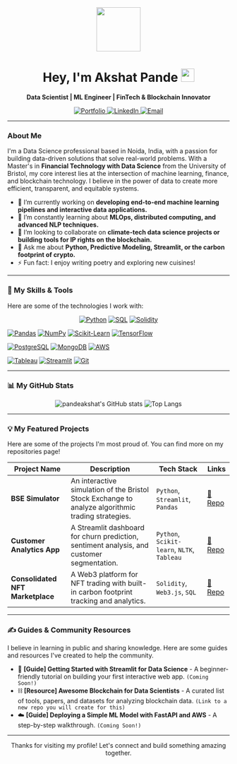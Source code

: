 <div align="center">

  <img src="https://media.giphy.com/media/M9gbBd9nbDrOTu1Mqx/giphy.gif" width="100"/>

  <h1>
    Hey, I'm Akshat Pande
    <img src="https://media.giphy.com/media/hvRJCLFzcasrR4ia7z/giphy.gif" width="30px"/>
  </h1>
  
  <p>
    <b>Data Scientist | ML Engineer | FinTech & Blockchain Innovator</b>
  </p>

  <a href="https://pandeakshat.dev/" target="_blank">
    <img src="https://img.shields.io/badge/Portfolio-000000?style=for-the-badge&logo=About.me&logoColor=white" alt="Portfolio"/>
  </a>
  <a href="https://www.linkedin.com/in/pandeakshat/" target="_blank">
    <img src="https://img.shields.io/badge/LinkedIn-0A66C2?style=for-the-badge&logo=linkedin&logoColor=white" alt="LinkedIn"/>
  </a>
  <a href="mailto:akshat.pande@outlook.com">
    <img src="https://img.shields.io/badge/Email-0078D4?style=for-the-badge&logo=microsoft-outlook&logoColor=white" alt="Email"/>
  </a>
  
</div>

---

### About Me

I'm a Data Science professional based in Noida, India, with a passion for building data-driven solutions that solve real-world problems. With a Master's in **Financial Technology with Data Science** from the University of Bristol, my core interest lies at the intersection of machine learning, finance, and blockchain technology. I believe in the power of data to create more efficient, transparent, and equitable systems.

- 🔭 I’m currently working on **developing end-to-end machine learning pipelines and interactive data applications.**
- 🌱 I’m constantly learning about **MLOps, distributed computing, and advanced NLP techniques.**
- 👯 I’m looking to collaborate on **climate-tech data science projects or building tools for IP rights on the blockchain.**
- 💬 Ask me about **Python, Predictive Modeling, Streamlit, or the carbon footprint of crypto.**
- ⚡ Fun fact: I enjoy writing poetry and exploring new cuisines!

---

### 🚀 My Skills & Tools

Here are some of the technologies I work with:

<p align="center">
  <a href="#"><img alt="Python" src="https://img.shields.io/badge/Python-3776AB?style=for-the-badge&logo=python&logoColor=white"></a>
  <a href="#"><img alt="SQL" src="https://img.shields.io/badge/SQL-4479A1?style=for-the-badge&logo=sql&logoColor=white"></a>
  <a href="#"><img alt="Solidity" src="https://img.shields.io/badge/Solidity-363636?style=for-the-badge&logo=solidity&logoColor=white"></a>
  
  <a href="#"><img alt="Pandas" src="https://img.shields.io/badge/Pandas-150458?style=for-the-badge&logo=pandas&logoColor=white"></a>
  <a href="#"><img alt="NumPy" src="https://img.shields.io/badge/NumPy-013243?style=for-the-badge&logo=numpy&logoColor=white"></a>
  <a href="#"><img alt="Scikit-Learn" src="https://img.shields.io/badge/scikit--learn-F7931E?style=for-the-badge&logo=scikit-learn&logoColor=white"></a>
  <a href="#"><img alt="TensorFlow" src="https://img.shields.io/badge/TensorFlow-FF6F00?style=for-the-badge&logo=tensorflow&logoColor=white"></a>
  
  <a href="#"><img alt="PostgreSQL" src="https://img.shields.io/badge/PostgreSQL-4169E1?style=for-the-badge&logo=postgresql&logoColor=white"></a>
  <a href="#"><img alt="MongoDB" src="https://img.shields.io/badge/MongoDB-47A248?style=for-the-badge&logo=mongodb&logoColor=white"></a>
  <a href="#"><img alt="AWS" src="https://img.shields.io/badge/AWS-232F3E?style=for-the-badge&logo=amazon-aws&logoColor=white"></a>
  
  <a href="#"><img alt="Tableau" src="https://img.shields.io/badge/Tableau-E97627?style=for-the-badge&logo=tableau&logoColor=white"></a>
  <a href="#"><img alt="Streamlit" src="https://img.shields.io/badge/Streamlit-FF4B4B?style=for-the-badge&logo=streamlit&logoColor=white"></a>
  <a href="#"><img alt="Git" src="https://img.shields.io/badge/Git-F05032?style=for-the-badge&logo=git&logoColor=white"></a>
</p>

---

### 📊 My GitHub Stats

<p align="center">
  <img src="https://github-readme-stats.vercel.app/api?username=pandeakshat&show_icons=true&theme=radical&rank_icon=github" alt="pandeakshat's GitHub stats" />
  <img src="https://github-readme-stats.vercel.app/api/top-langs/?username=pandeakshat&layout=compact&theme=radical" alt="Top Langs" />
</p>

---

### 💡 My Featured Projects

Here are some of the projects I'm most proud of. You can find more on my repositories page!

| Project Name | Description | Tech Stack | Links |
|--------------|-------------|------------|-------|
| **BSE Simulator** | An interactive simulation of the Bristol Stock Exchange to analyze algorithmic trading strategies. | `Python`, `Streamlit`, `Pandas` | [🔗 Repo](https://github.com/pandeakshat/bse-simulator) |
| **Customer Analytics App** | A Streamlit dashboard for churn prediction, sentiment analysis, and customer segmentation. | `Python`, `Scikit-learn`, `NLTK`, `Tableau`| [🔗 Repo](LINK_TO_YOUR_REPO) |
| **Consolidated NFT Marketplace** | A Web3 platform for NFT trading with built-in carbon footprint tracking and analytics. | `Solidity`, `Web3.js`, `SQL` | [🔗 Repo](LINK_TO_YOUR_REPO) |

---

### ✍️ Guides & Community Resources

I believe in learning in public and sharing knowledge. Here are some guides and resources I've created to help the community.

- 📝 **[Guide] Getting Started with Streamlit for Data Science** - A beginner-friendly tutorial on building your first interactive web app. `(Coming Soon!)`
- ⛓️ **[Resource] Awesome Blockchain for Data Scientists** - A curated list of tools, papers, and datasets for analyzing blockchain data. `(Link to a new repo you will create for this)`
- ☁️ **[Guide] Deploying a Simple ML Model with FastAPI and AWS** - A step-by-step walkthrough. `(Coming Soon!)`

---

<div align="center">
  <p>
    Thanks for visiting my profile! Let's connect and build something amazing together.
  </p>
</div>
